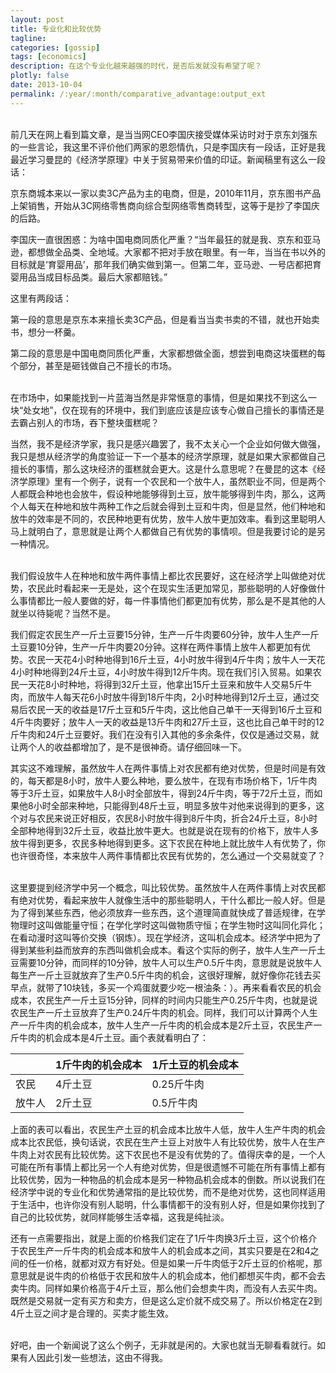 ```yaml
---
layout: post
title: 专业化和比较优势
tagline:
categories: [gossip]
tags: [economics]
description: 在这个专业化越来越强的时代，是否后发就没有希望了呢？
plotly: false
date: 2013-10-04
permalink: /:year/:month/comparative_advantage:output_ext
---
```

\
前几天在网上看到篇文章，是当当网CEO李国庆接受媒体采访时对于京东刘强东的一些言论，我这里不评价他们两家的恩怨情仇，只是李国庆有一段话，正好是我最近学习曼昆的《经济学原理》中关于贸易带来价值的印证。新闻稿里有这么一段话：

<!-- more -->

京东商城本来以一家以卖3C产品为主的电商，但是，2010年11月，京东图书产品上架销售，开始从3C网络零售商向综合型网络零售商转型，这等于是抄了李国庆的后路。

李国庆一直很困惑：为啥中国电商同质化严重？“当年最狂的就是我、京东和亚马逊，都想做全品类、全地域。大家都不把对手放在眼里。有一年，当当在书以外的目标就是‘育婴用品’，那年我们确实做到第一。但第二年，亚马逊、一号店都把育婴用品当成目标品类。最后大家都赔钱。”

这里有两段话：

第一段的意思是京东本来擅长卖3C产品，但是看当当卖书卖的不错，就也开始卖书，想分一杯羹。

第二段的意思是中国电商同质化严重，大家都想做全面，想尝到电商这块蛋糕的每个部分，甚至是砸钱做自己不擅长的市场。

\
在市场中，如果能找到一片蓝海当然是非常惬意的事情，但是如果找不到这么一块“处女地”，仅在现有的环境中，我们到底应该是应该专心做自己擅长的事情还是去霸占别人的市场，吞下整块蛋糕呢？

当然，我不是经济学家，我只是感兴趣罢了，我不太关心一个企业如何做大做强，我只是想从经济学的角度验证一下一个基本的经济学原理，就是如果大家都做自己擅长的事情，那么这块经济的蛋糕就会更大。这是什么意思呢？在曼昆的这本《经济学原理》里有一个例子，说有一个农民和一个放牛人，虽然职业不同，但是两个人都既会种地也会放牛，假设种地能够得到土豆，放牛能够得到牛肉，那么，这两个人每天在种地和放牛两种工作之后就会得到土豆和牛肉，但是显然，他们种地和放牛的效率是不同的，农民种地更有优势，放牛人放牛更加效率。看到这里聪明人马上就明白了，意思就是让两个人都做自己有优势的事情呗。但是我要讨论的是另一种情况。

\
我们假设放牛人在种地和放牛两件事情上都比农民要好，这在经济学上叫做绝对优势，农民此时看起来一无是处，这个在现实生活更加常见，那些聪明的人好像做什么事情都比一般人要做的好，每一件事情他们都更加有优势，那么是不是其他的人就坐以待毙呢？当然不是。

我们假定农民生产一斤土豆要15分钟，生产一斤牛肉要60分钟，放牛人生产一斤土豆要10分钟，生产一斤牛肉要20分钟。这样在两件事情上放牛人都更加有优势。农民一天花4小时种地得到16斤土豆，4小时放牛得到4斤牛肉；放牛人一天花4小时种地得到24斤土豆，4小时放牛得到12斤牛肉。现在我们引入贸易。如果农民一天花8小时种地，将得到32斤土豆，他拿出15斤土豆来和放牛人交易5斤牛肉，而放牛人每天花6小时放牛得到18斤牛肉，2小时种地得到12斤土豆，通过交易后农民一天的收益是17斤土豆和5斤牛肉，这比他自己单干一天得到16斤土豆和4斤牛肉要好；放牛人一天的收益是13斤牛肉和27斤土豆，这也比自己单干时的12斤牛肉和24斤土豆要好。我们在没有引入其他的多余条件，仅仅是通过交易，就让两个人的收益都增加了，是不是很神奇。请仔细回味一下。

其实这不难理解，虽然放牛人在两件事情上对农民都有绝对优势，但是时间是有效的，每天都是8小时，放牛人要么种地，要么放牛，在现有市场价格下，1斤牛肉等于3斤土豆，如果放牛人8小时全部放牛，得到24斤牛肉，等于72斤土豆，而如果他8小时全部来种地，只能得到48斤土豆，明显多放牛对他来说得到的更多，这个对与农民来说正好相反，农民8小时放牛得到8斤牛肉，折合24斤土豆，8小时全部种地得到32斤土豆，收益比放牛更大。也就是说在现有的价格下，放牛人多放牛得到更多，农民多种地得到更多。这下农民在种地上就比放牛人有优势了，你也许很奇怪，本来放牛人两件事情都比农民有优势的，怎么通过一个交易就变了？

\
这里要提到经济学中另一个概念，叫比较优势。虽然放牛人在两件事情上对农民都有绝对优势，看起来放牛人就像生活中的那些聪明人，干什么都比一般人好。但是为了得到某些东西，他必须放弃一些东西，这个道理简直就快成了普适规律，在学物理时这叫做能量守恒；在学化学时这叫做物质守恒；在学生物时这叫同化异化；在看动漫时这叫等价交换（钢炼）。现在学经济，这叫机会成本。经济学中把为了得到某些利益而放弃的东西叫做机会成本。看这个实际的例子，放牛人生产一斤土豆需要10分钟，而同样的10分钟，放牛人可以生产0.5斤牛肉，意思就是说放牛人每生产一斤土豆就放弃了生产0.5斤牛肉的机会，这很好理解，就好像你花钱去买早点，就带了10块钱，多买一个鸡蛋就要少吃一根油条：）。再来看看农民的机会成本，农民生产一斤土豆15分钟，同样的时间内只能生产0.25斤牛肉，也就是说农民生产一斤土豆放弃了生产0.24斤牛肉的机会。同样，我们可以计算两个人生产一斤牛肉的机会成本，放牛人生产一斤牛肉的机会成本是2斤土豆，农民生产一斤牛肉的机会成本是4斤土豆。画个表就看明白了：

|  | 1斤牛肉的机会成本| 1斤土豆的机会成本 |
| :- | :-- | :- |
| 农民 | 4斤土豆 | 0.25斤牛肉 |
| 放牛人 | 2斤土豆 | 0.5斤牛肉 |

上面的表可以看出，农民生产土豆的机会成本比放牛人低，放牛人生产牛肉的机会成本比农民低，换句话说，农民在生产土豆上对放牛人有比较优势，放牛人在生产牛肉上对农民有比较优势。这下农民也不是没有优势的了。值得庆幸的是，一个人可能在所有事情上都比另一个人有绝对优势，但是很遗憾不可能在所有事情上都有比较优势，因为一种物品的机会成本是另一种物品机会成本的倒数。所以说我们在经济学中说的专业化和优势通常指的是比较优势，而不是绝对优势，这也同样适用于生活中，也许你没有别人聪明，什么事情都干的没有别人好，但是如果你找到了自己的比较优势，就同样能够生活幸福，这我是纯扯淡。

还有一点需要指出，就是上面的价格我们定在了1斤牛肉换3斤土豆，这个价格介于农民生产一斤牛肉的机会成本和放牛人的机会成本之间，其实只要是在2和4之间的任一价格，就都对双方有好处。但是如果一斤牛肉低于2斤土豆的价格呢，那意思就是说牛肉的价格低于农民和放牛人的机会成本，他们都想买牛肉，都不会去卖牛肉。同样如果价格高于4斤土豆，那么他们会想卖牛肉，而没有人去买牛肉。既然是交易就一定有买方和卖方，但是这么定价就不成交易了。所以价格定在2到4斤土豆之间才是合理的。买卖才能生效。

\
好吧，由一个新闻说了这么个例子，无非就是闲的。大家也就当无聊看看就行。如果有人因此引发一些想法，这由不得我。